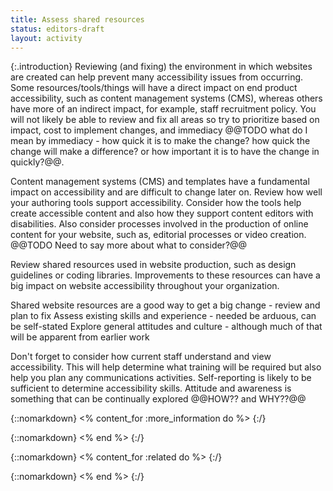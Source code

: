 ```yaml
---
title: Assess shared resources
status: editors-draft
layout: activity
---
```


{:.introduction}
Reviewing (and fixing) the environment in which websites are created can help prevent many accessibility issues from occurring. Some resources/tools/things will have a direct impact on end product accessibility, such as content management systems (CMS), whereas others have more of an indirect impact, for example, staff recruitment policy. You will not likely be able to review and fix all areas so try to prioritize based on impact, cost to implement changes, and immediacy @@TODO what do I mean by immediacy - how quick it is to make the change? how quick the change will make a difference? or how important it is to have the change in quickly?@@.

Content management systems (CMS) and templates have a fundamental impact on accessibility and are difficult to change later on. Review how well your authoring tools support accessibility. Consider how the tools help create accessible content and also how they support content editors with disabilities.  Also consider processes involved in the production of online content for your website, such as, editorial processes or video creation. @@TODO Need to say more about what to consider?@@

Review shared resources used in website production, such as design guidelines or coding libraries. Improvements to these resources can have a big impact on website accessibility throughout your organization.

Shared website resources are a good way to get a big change - review and plan to fix
Assess existing skills and experience - needed be arduous, can be self-stated
Explore general attitudes and culture - although much of that will be apparent from earlier work

Don't forget to consider how current staff understand and view accessibility. This will help determine what training will be required but also help you plan any communications activities. Self-reporting is likely to be sufficient to determine accessibility skills. Attitude and awareness is something that can be continually explored @@HOW?? and WHY??@@

{::nomarkdown}
<% content_for :more_information do %>
{:/}

{::nomarkdown}
<% end %>
{:/}

{::nomarkdown}
<% content_for :related do %>
{:/}

{::nomarkdown}
<% end %>
{:/}
